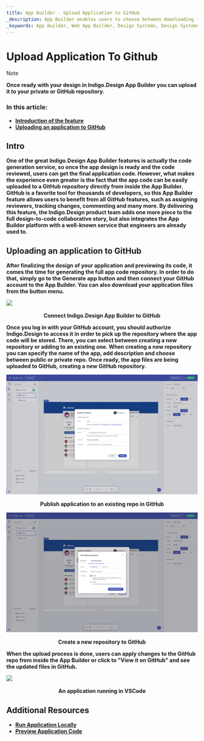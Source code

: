 ```yaml
---
title: App Builder - Upload Application to GitHub
_description: App Builder enables users to choose between downloading their application locally or uploading it to their GitHub repository.
_keywords: App Builder, Web App Builder, Design Systems, Design Systems UX, UI kit, Sketch, Ignite UI for Angular, Sketch to Angular, Angular, Angular Design System, Export code from Sketch, Design Kits for Angular, Sketch UI kits, GitHub
---
```

# Upload Application To Github

> [!NOTE]
><b>Once ready with your design in Indigo.Design App Builder you can upload it to your private or GitHub repository. 


### In this article:
* <a href="#intro">Introduction of the feature</a>
* <a href="#uploading-an-application-to-github">Uploading an application to GitHub</a>

## Intro
One of the great Indigo.Design App Builder features is actually the code generation service, so once the app design is ready and the code reviewed, users can get the final application code. However, what makes the experience even greater is the fact that the app code can be easily uploaded to a GitHub repository directly from inside the App Builder. GitHub is a favorite tool for thousands of developers, so this App Builder feature allows users to benefit from all GitHub features, such as assigning reviewers, tracking changes, commenting and many more. By delivering this feature, the Indigo.Design product team adds one more piece to the full design-to-code collaborative story, but also integrates the App Builder platform with a well-known service that engineers are already used to. 

## Uploading an application to GitHub
After finalizing the design of your application and previewing its code, it comes the time for generating the full app code repository. In order to do that, simply go to the Generate app button and then connect your GitHub account to the App Builder. You can also download your application files from the button menu.


<img class="responsive-img" src="./images/connect-to-github2.png" srcset="../images/connect-to-github-@2x.png 2x" />
<p style="text-align:center;">Connect Indigo.Design App Builder to GitHub</p>

Once you log in with your GitHub account, you should authorize Indigo.Design to access it in order to pick up the repository where the app code will be stored. There, you can select between creating a new repository or adding to an existing one. When creating a new repository you can specify the name of the app, add description and choose between public or private repo. Once ready, the app files are being uploaded to GitHub, creating a new GitHub repository.

<img class="responsive-img" src="../images/pick-repository-publish-to-github.png" srcset="../images/pick-repository-publish-to-github-@2x.png 2x" />
<p style="text-align:center;">Publish application to an existing repo in GitHub</p>

<img class="responsive-img" src="../images/create-new-repo-publish-to-github.png" srcset="../images/create-new-repo-publish-to-github-@2x.png 2x" />
<p style="text-align:center;">Create a new repository to GitHub</p>

When the upload process is done, users can apply changes to the GitHub repo from inside the App Builder or click to "View it on GitHub" and see the updated files in GitHub.

<img class="responsive-img" src="./images/view-application-publish-to-github2.png" srcset="../images/view-application-publish-to-github-@2x.png 2x" />
<p style="text-align:center;">An application running in VSCode</p>

## Additional Resources

<div class="divider--half"></div>

* [Run Application Locally](run-application-locally.md)
* [Preview Application Code](../preview-code.md)
